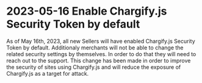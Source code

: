 # 2023-05-16 Enable Chargify.js Security Token by default

As of May 16th, 2023, all new Sellers will have enabled Chargify.js Security Token by default. Additionaly merchants will not be able to change the related security settings by themselves. In order to do that they will need to reach out to the support. This change has been made in order to improve the security of sites using Chargify.js and will reduce the exposure of Chargify.js as a target for attack. 
